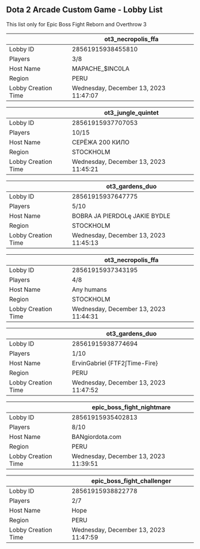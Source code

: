 ## Dota 2 Arcade Custom Game - Lobby List

This list only for Epic Boss Fight Reborn and Overthrow 3

|  | ot3_necropolis_ffa |
| ------ | ------ |
| Lobby ID | 28561915938455810 |
| Players | 3/8 |
| Host Name | MAPACHE_$INC0LA |
| Region | PERU |
| Lobby Creation Time | Wednesday, December 13, 2023 11:47:07 |


|  | ot3_jungle_quintet |
| ------ | ------ |
| Lobby ID | 28561915937707053 |
| Players | 10/15 |
| Host Name | СЕРЁЖА 200 КИЛО |
| Region | STOCKHOLM |
| Lobby Creation Time | Wednesday, December 13, 2023 11:45:21 |


|  | ot3_gardens_duo |
| ------ | ------ |
| Lobby ID | 28561915937647775 |
| Players | 5/10 |
| Host Name | BOBRA JA PIERDOLę JAKIE BYDLE |
| Region | STOCKHOLM |
| Lobby Creation Time | Wednesday, December 13, 2023 11:45:13 |


|  | ot3_necropolis_ffa |
| ------ | ------ |
| Lobby ID | 28561915937343195 |
| Players | 4/8 |
| Host Name | Any humans |
| Region | STOCKHOLM |
| Lobby Creation Time | Wednesday, December 13, 2023 11:44:31 |


|  | ot3_gardens_duo |
| ------ | ------ |
| Lobby ID | 28561915938774694 |
| Players | 1/10 |
| Host Name | ErvinGabriel {FTF2∫Time-Fire} |
| Region | PERU |
| Lobby Creation Time | Wednesday, December 13, 2023 11:47:52 |


|  | epic_boss_fight_nightmare |
| ------ | ------ |
| Lobby ID | 28561915935402813 |
| Players | 8/10 |
| Host Name | BANgiordota.com |
| Region | PERU |
| Lobby Creation Time | Wednesday, December 13, 2023 11:39:51 |


|  | epic_boss_fight_challenger |
| ------ | ------ |
| Lobby ID | 28561915938822778 |
| Players | 2/7 |
| Host Name | Hope |
| Region | PERU |
| Lobby Creation Time | Wednesday, December 13, 2023 11:47:59 |


